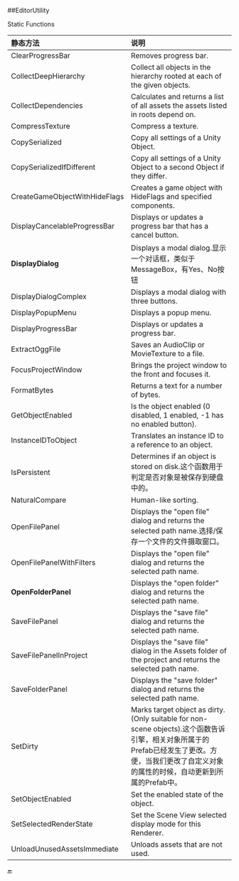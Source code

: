 ##EditorUtility

Static Functions

|静态方法|说明|
|:--|:--|
|ClearProgressBar|	Removes progress bar.|
|CollectDeepHierarchy|	Collect all objects in the hierarchy rooted at each of the given objects.|
|CollectDependencies|	Calculates and returns a list of all assets the assets listed in roots depend on.|
|CompressTexture|	Compress a texture.|
|CopySerialized	|Copy all settings of a Unity Object.|
|CopySerializedIfDifferent|	Copy all settings of a Unity Object to a second Object if they differ.|
|CreateGameObjectWithHideFlags|	Creates a game object with HideFlags and specified components.|
|DisplayCancelableProgressBar|	Displays or updates a progress bar that has a cancel button.|
|**DisplayDialog**|	Displays a modal dialog.显示一个对话框，类似于MessageBox，有Yes、No按钮|
|DisplayDialogComplex|	Displays a modal dialog with three buttons.|
|DisplayPopupMenu|	Displays a popup menu.|
|DisplayProgressBar|	Displays or updates a progress bar.|
|ExtractOggFile|	Saves an AudioClip or MovieTexture to a file.|
|FocusProjectWindow|	Brings the project window to the front and focuses it.|
|FormatBytes|	Returns a text for a number of bytes.|
|GetObjectEnabled|	Is the object enabled (0 disabled, 1 enabled, -1 has no enabled button).|
|InstanceIDToObject|	Translates an instance ID to a reference to an object.|
|IsPersistent|	Determines if an object is stored on disk.这个函数用于判定是否对象是被保存到硬盘中的。|
|NaturalCompare|	Human-like sorting.|
|OpenFilePanel|	Displays the "open file" dialog and returns the selected path name.选择/保存一个文件的文件摄取窗口。|
|OpenFilePanelWithFilters|	Displays the "open file" dialog and returns the selected path name.|
|**OpenFolderPanel**|	Displays the "open folder" dialog and returns the selected path name.|
|SaveFilePanel|	Displays the "save file" dialog and returns the selected path name.|
|SaveFilePanelInProject|	Displays the "save file" dialog in the Assets folder of the project and returns the selected path name.|
|SaveFolderPanel|	Displays the "save folder" dialog and returns the selected path name.|
|SetDirty|	Marks target object as dirty. (Only suitable for non-scene objects).这个函数告诉引擎，相关对象所属于的Prefab已经发生了更改。方便，当我们更改了自定义对象的属性的时候，自动更新到所属的Prefab中。|
|SetObjectEnabled|	Set the enabled state of the object.|
|SetSelectedRenderState|	Set the Scene View selected display mode for this Renderer.|
|UnloadUnusedAssetsImmediate|	Unloads assets that are not used.|


🔚